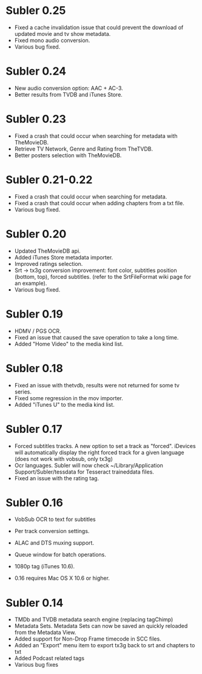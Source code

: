 # Subler 0.25 #

  * Fixed a cache invalidation issue that could prevent the download of updated movie and tv show metadata.
  * Fixed mono audio conversion.
  * Various bug fixed.

# Subler 0.24 #

  * New audio conversion option: AAC + AC-3.
  * Better results from TVDB and iTunes Store.

# Subler 0.23 #

  * Fixed a crash that could occur when searching for metadata with TheMovieDB.
  * Retrieve TV Network, Genre and Rating from TheTVDB.
  * Better posters selection with TheMovieDB.

# Subler 0.21-0.22 #

  * Fixed a crash that could occur when searching for metadata.
  * Fixed a crash that could occur when adding chapters from a txt file.
  * Various bug fixed.

# Subler 0.20 #

  * Updated TheMovieDB api.
  * Added iTunes Store metadata importer.
  * Improved ratings selection.
  * Srt -> tx3g conversion improvement: font color, subtitles position (bottom, top), forced subtitles. (refer to the SrtFileFormat wiki page for an example).
  * Various bug fixed.

# Subler 0.19 #

  * HDMV / PGS OCR.
  * Fixed an issue that caused the save operation to take a long time.
  * Added "Home Video" to the media kind list.

# Subler 0.18 #

  * Fixed an issue with thetvdb, results were not returned for some tv series.
  * Fixed some regression in the mov importer.
  * Added "iTunes U" to the media kind list.

# Subler 0.17 #

  * Forced subtitles tracks. A new option to set a track as "forced". iDevices will automatically display the right forced track for a given language (does not work with vobsub, only tx3g)
  * Ocr languages. Subler will now check ~/Library/Application Support/Subler/tessdata for Tesseract traineddata files.
  * Fixed an issue with the rating tag.

# Subler 0.16 #

  * VobSub OCR to text for subtitles
  * Per track conversion settings.
  * ALAC and DTS muxing support.
  * Queue window for batch operations.
  * 1080p tag (iTunes 10.6).

  * 0.16 requires Mac OS X 10.6 or higher.

# Subler 0.14 #

  * TMDb and TVDB metadata search engine (replacing tagChimp)
  * Metadata Sets. Metadata Sets can now be saved an quickly reloaded from the Metadata View.
  * Added support for Non-Drop Frame timecode in SCC files.
  * Added an "Export" menu item to export tx3g back to srt and chapters to txt
  * Added Podcast related tags
  * Various bug fixes
